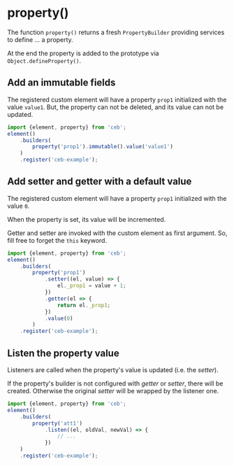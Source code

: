 # property()

The function `property()` returns a fresh `PropertyBuilder` providing services to define ... a property.

At the end the property is added to the prototype via `Object.defineProperty()`.

## Add an immutable fields

The registered custom element will have a property `prop1` initialized with the value `value1`.
But, the property can not be deleted, and its value can not be updated.

```javascript
import {element, property} from 'ceb';
element()
    .builders(
        property('prop1').immutable().value('value1')
    )
    .register('ceb-example');
```

## Add setter and getter with a default value

The registered custom element will have a property `prop1` initialized with the value `0`.

When the property is set, its value will be incremented.

Getter and setter are invoked with the custom element as first argument.
So, fill free to forget the `this` keyword.

```javascript
import {element, property} from 'ceb';
element()
    .builders(
        property('prop1')
            .setter((el, value) => {
                el._prop1 = value + 1; 
            })
            .getter(el => {
                return el._prop1;
            })
            .value(0)
        )
    .register('ceb-example');
```

## Listen the property value

Listeners are called when the property's value is updated (i.e. the _setter_).

If the property's builder is not configured with _getter_ or _setter_, there will be created.
Otherwise the original _setter_ will be wrapped by the listener one.

```javascript
import {element, property} from 'ceb';
element()
    .builders(
        property('att1')
            .listen((el, oldVal, newVal) => {
                // ...
            })
    )
    .register('ceb-example');
```
